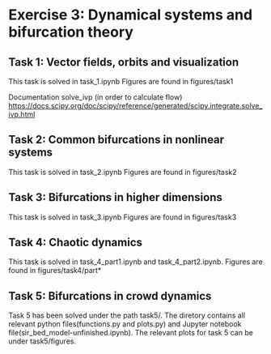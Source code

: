
# Exercise 3: Dynamical systems and bifurcation theory

## Task 1: Vector fields, orbits and visualization

This task is solved in task_1.ipynb
Figures are found in figures/task1

Documentation solve_ivp (in order to calculate flow)
https://docs.scipy.org/doc/scipy/reference/generated/scipy.integrate.solve_ivp.html

## Task 2: Common bifurcations in nonlinear systems

This task is solved in task_2.ipynb
Figures are found in figures/task2

## Task 3: Bifurcations in higher dimensions

This task is solved in task_3.ipynb
Figures are found in figures/task3

## Task 4: Chaotic dynamics

This task is solved in task_4_part1.ipynb and task_4_part2.ipynb.
Figures are found in figures/task4/part*

## Task 5: Bifurcations in crowd dynamics
Task 5 has been solved under the path task5/. The diretory contains all relevant python files(functions.py and plots.py) and Jupyter notebook file(sir_bed_model-unfinished.ipynb). The relevant plots for task 5 can be under task5/figures.
